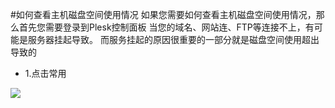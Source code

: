 <!-- --- tag: plesk FTP 虚拟主机 -->
<!-- --- title: 如何查看主机磁盘空间使用情况 -->
#如何查看主机磁盘空间使用情况
如果您需要如何查看主机磁盘空间使用情况，那么首先您需要登录到Plesk控制面板
当您的域名、网站连、FTP等连接不上，有可能是服务器挂起导致。
而服务挂起的原因很重要的一部分就是磁盘空间使用超出导致的

*    1.点击常用

![](http://chuantu.biz/t2/17/1446030122x-1566679826.png)